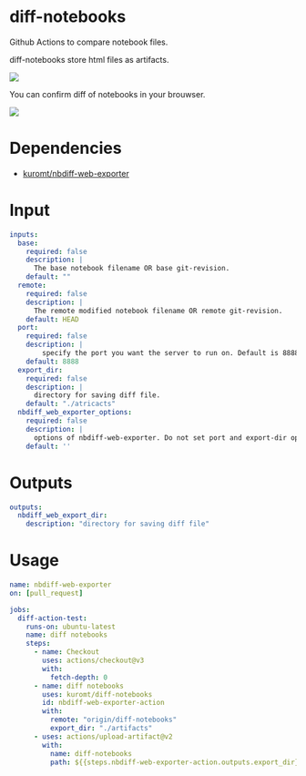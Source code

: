 # diff-notebooks
Github Actions to compare notebook files.

diff-notebooks store html files as artifacts.

![](https://raw.githubusercontent.com/kuromt/diff-notebooks/images/artifacts_view.png)


You can confirm diff of notebooks in your brouwser. 

![](https://raw.githubusercontent.com/kuromt/diff-notebooks/images/html_view.png)

# Dependencies

- [kuromt/nbdiff-web-exporter](https://github.com/kuromt/nbdiff-web-exporter)

# Input

```yaml
inputs:
  base:
    required: false
    description: |
      The base notebook filename OR base git-revision.
    default: ""
  remote:
    required: false
    description: |
      The remote modified notebook filename OR remote git-revision.
    default: HEAD
  port:
    required: false
    description: |
        specify the port you want the server to run on. Default is 8888.
    default: 8888
  export_dir:
    required: false
    description: |
      directory for saving diff file.
    default: "./atricacts"
  nbdiff_web_exporter_options:
    required: false
    description: | 
      options of nbdiff-web-exporter. Do not set port and export-dir options.
    default: ''
```

# Outputs

```yaml
outputs:
  nbdiff_web_export_dir:
    description: "directory for saving diff file"
```

# Usage

```yaml
name: nbdiff-web-exporter
on: [pull_request]

jobs:
  diff-action-test:
    runs-on: ubuntu-latest
    name: diff notebooks
    steps:
      - name: Checkout
        uses: actions/checkout@v3
        with:
          fetch-depth: 0
      - name: diff notebooks
        uses: kuromt/diff-notebooks
        id: nbdiff-web-exporter-action
        with:
          remote: "origin/diff-notebooks"
          export_dir: "./artifacts"
      - uses: actions/upload-artifact@v2
        with:
          name: diff-notebooks
          path: ${{steps.nbdiff-web-exporter-action.outputs.export_dir}}

```